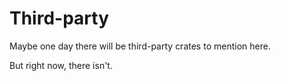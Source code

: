 # Third-party

Maybe one day there will be third-party crates to mention here.

But right now, there isn't.
